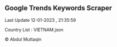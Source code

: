 

## Google Trends Keywords Scraper 
 
Last Update 12-01-2023 , 21:35:59

Country List :
VIETNAM.json



© Abdul Muttaqin 

